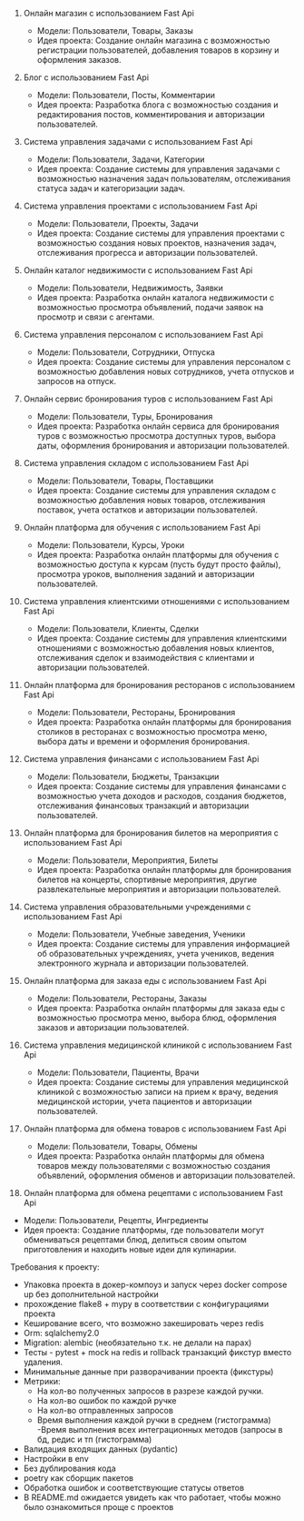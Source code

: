 1. Онлайн магазин с использованием Fast Api
   - Модели: Пользователи, Товары, Заказы
   - Идея проекта: Создание онлайн магазина с возможностью регистрации пользователей, добавления товаров в корзину и оформления заказов.

2. Блог с использованием Fast Api
   - Модели: Пользователи, Посты, Комментарии
   - Идея проекта: Разработка блога с возможностью создания и редактирования постов, комментирования и авторизации пользователей.

3. Система управления задачами с использованием Fast Api
   - Модели: Пользователи, Задачи, Категории
   - Идея проекта: Создание системы для управления задачами с возможностью назначения задач пользователям, отслеживания статуса задач и категоризации задач.

4. Система управления проектами с использованием Fast Api
   - Модели: Пользователи, Проекты, Задачи
   - Идея проекта: Создание системы для управления проектами с возможностью создания новых проектов, назначения задач, отслеживания прогресса и авторизации пользователей.

5. Онлайн каталог недвижимости с использованием Fast Api
   - Модели: Пользователи, Недвижимость, Заявки
   - Идея проекта: Разработка онлайн каталога недвижимости с возможностью просмотра объявлений, подачи заявок на просмотр и связи с агентами.

6. Система управления персоналом с использованием Fast Api
   - Модели: Пользователи, Сотрудники, Отпуска
   - Идея проекта: Создание системы для управления персоналом с возможностью добавления новых сотрудников, учета отпусков и запросов на отпуск.

7. Онлайн сервис бронирования туров с использованием Fast Api
   - Модели: Пользователи, Туры, Бронирования
   - Идея проекта: Разработка онлайн сервиса для бронирования туров с возможностью просмотра доступных туров, выбора даты, оформления бронирования и авторизации пользователей.

8. Система управления складом с использованием Fast Api
   - Модели: Пользователи, Товары, Поставщики
   - Идея проекта: Создание системы для управления складом с возможностью добавления новых товаров, отслеживания поставок, учета остатков и авторизации пользователей.

9. Онлайн платформа для обучения с использованием Fast Api
    - Модели: Пользователи, Курсы, Уроки
    - Идея проекта: Разработка онлайн платформы для обучения с возможностью доступа к курсам (пусть будут просто файлы), просмотра уроков, выполнения заданий и авторизации пользователей.

10. Система управления клиентскими отношениями с использованием Fast Api
    - Модели: Пользователи, Клиенты, Сделки
    - Идея проекта: Создание системы для управления клиентскими отношениями с возможностью добавления новых клиентов, отслеживания сделок и взаимодействия с клиентами и авторизации пользователей.

11. Онлайн платформа для бронирования ресторанов с использованием Fast Api
    - Модели: Пользователи, Рестораны, Бронирования
    - Идея проекта: Разработка онлайн платформы для бронирования столиков в ресторанах с возможностью просмотра меню, выбора даты и времени и оформления бронирования.


12. Система управления финансами с использованием Fast Api
    - Модели: Пользователи, Бюджеты, Транзакции
    - Идея проекта: Создание системы для управления финансами с возможностью учета доходов и расходов, создания бюджетов, отслеживания финансовых транзакций и авторизации пользователей.

13. Онлайн платформа для бронирования билетов на мероприятия с использованием Fast Api
    - Модели: Пользователи, Мероприятия, Билеты
    - Идея проекта: Разработка онлайн платформы для бронирования билетов на концерты, спортивные мероприятия, другие развлекательные мероприятия и авторизации пользователей.

14. Система управления образовательными учреждениями с использованием Fast Api
    - Модели: Пользователи, Учебные заведения, Ученики
    - Идея проекта: Создание системы для управления информацией об образовательных учреждениях, учета учеников, ведения электронного журнала и авторизации пользователей.

15. Онлайн платформа для заказа еды с использованием Fast Api
    - Модели: Пользователи, Рестораны, Заказы
    - Идея проекта: Разработка онлайн платформы для заказа еды с возможностью просмотра меню, выбора блюд, оформления заказов и авторизации пользователей.

16. Система управления медицинской клиникой с использованием Fast Api
    - Модели: Пользователи, Пациенты, Врачи
    - Идея проекта: Создание системы для управления медицинской клиникой с возможностью записи на прием к врачу, ведения медицинской истории, учета пациентов и авторизации пользователей.

17. Онлайн платформа для обмена товаров с использованием Fast Api
    - Модели: Пользователи, Товары, Обмены
    - Идея проекта: Разработка онлайн платформы для обмена товаров между пользователями с возможностью создания объявлений, оформления обменов и авторизации пользователей.

18. Онлайн платформа для обмена рецептами с использованием Fast Api
   - Модели: Пользователи, Рецепты, Ингредиенты
   - Идея проекта: Создание платформы, где пользователи могут обмениваться рецептами блюд, делиться своим опытом приготовления и находить новые идеи для кулинарии.
 



Требования к проекту:
- Упаковка проекта в докер-компоуз и запуск через docker compose up без дополнительной настройки
- прохождение flake8 + mypy в соответствии с конфигурациями проекта
- Кеширование всего, что возможно закешировать через redis
- Orm:  sqlalchemy2.0
- Migration: alembic (необязательно т.к. не делали на парах)
- Тесты - pytest + mock на redis и rollback транзакций фикстур вместо удаления.
- Минимальные данные при разворачивании проекта (фикстуры)
- Метрики: 
  - На кол-во полученных запросов в разрезе каждой ручки.
  - На кол-во ошибок по каждой ручке
  - На кол-во отправленных запросов
  - Время выполнения каждой ручки в среднем (гистограмма)
  -Время выполнения всех интеграционных методов (запросы в бд, редис и тп (гистограмма)
- Валидация входящих данных (pydantic)
- Настройки в env
- Без дублирования кода
- poetry как сборщик пакетов
- Обработка ошибок и соответствующие статусы ответов
- В README.md ожидается увидеть как что работает, чтобы можно было ознакомиться проще с проектов

 